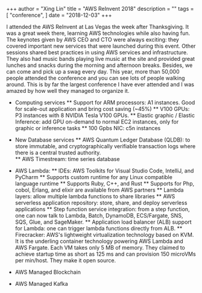 +++
author = "Xing Lin"
title = "AWS ReInvent 2018"
description = ""
tags = [
    "conference",
]
date = "2018-12-03"
+++

I attended the AWS ReInvent at Las Vegas the week after Thanksgiving. It was a great week there, learning AWS technologies while also having fun. The keynotes given by AWS CEO and CTO were always exciting: they covered important new services that were launched during this event. Other sessions shared best practices in using AWS services and infrastructure. They also had music bands playing live music at the site and provided great lunches and snacks during the morning and afternoon breaks. Besides, we can come and pick up a swag every day. This year, more than 50,000 people attended the conference and you can see lots of people walking around. This is by far the largest conference I have ever attended and I was amazed by how well they managed to organize it. 

* Computing services
** Support for ARM processors: A1 instances. Good for scale-out application and bring cost saving (~45%)
** V100 GPUs: P3 instances with 8 NVIDIA Tesla V100 GPUs. 
** Elastic graphic / Elastic Inference: add GPU on-demand to normal EC2 instances, only for graphic or inference tasks 
** 100 Gpbs NIC: c5n instances

* New Database services
** AWS Quantum Ledger Database (QLDB): to store immutable, and cryptographically verifiable transaction logs where there is a central trusted authority.  
** AWS Timestream: time series database

* AWS Lambda:
** IDEs: AWS Toolkits for Visual Studio Code, IntelliJ, and PyCharm
** Supports custom runtime for any Linux compatible language runtime
** Supports Ruby, C++, and Rust 
** Supports for Php, cobol, Erlang, and elixir are available from AWS partners
** Lambda layers: allow multiple lambda functions to share libraries
** AWS serverless application repository: store, share, and deploy serverless applications
** Step function service integration: from a step function, one can now talk to Lambda, Batch, DynamoDB, ECS/Fargate, SNS, SQS, Glue, and SageMaker. 
** Application load balancer (ALB) support for Lambda: one can trigger lambda functions directly from ALB. 
** Firecracker: AWS's lightweight virtualization technology based on KVM. It is the underling container technology powering AWS Lambda and AWS Fargate. Each VM takes only 5 MB of memory. They claimed to achieve startup time as short as 125 ms and can provision 150 microVMs per min/host. They make it open source.


* AWS Managed Blockchain
* AWS Managed Kafka



